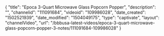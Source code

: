 {
    "title": "Epoca 3-Quart Microwave Glass Popcorn Popper",
    "description": "",
    "channelid": "111091684",
    "videoid": "109986028",
    "date_created": "1502521939",
    "date_modified": "1504049175",
    "type": "captivate",
    "layout": "channelVideo",
    "url": "\/bbbusa-latest-videos\/epoca-3-quart-microwave-glass-popcorn-popper-3-notes\/111091684-109986028"
}
